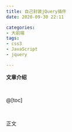 ```yaml
---
title: 自己封装jQuery插件
date: 2020-09-30 22:11

categories:
- 大前端
tags:
- css3
- JavaScript
- jquery

---
```


**文章介绍**

<br>

@[toc]

<br>

正文